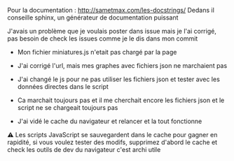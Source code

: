 Pour la documentation : http://sametmax.com/les-docstrings/
Dedans il conseille sphinx, un générateur de documentation puissant

J'avais un problème que je voulais poster dans issue mais je l'ai corrigé, pas besoin de check les issues comme je le dis dans mon commit

- Mon fichier miniatures.js n'etait pas chargé par la page

- J'ai corrigé l'url, mais mes graphes avec fichiers json ne marchaient pas

- J'ai changé le js pour ne pas utiliser les fichiers json et tester avec les données directes dans le script

- Ca marchait toujours pas et il me cherchait encore les fichiers json et le script ne se chargeait toujours pas

- J'ai vidé le cache du navigateur et relancer et la tout fonctionne

:warning: Les scripts JavaScript se sauvegardent dans le cache pour gagner en rapidité,  si vous voulez tester des modifs, supprimez d'abord le cache et check les outils de dev du navigateur c'est archi utile
